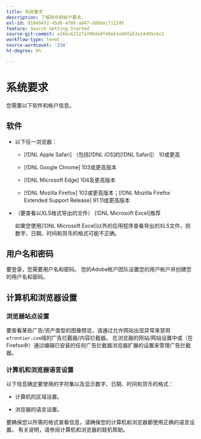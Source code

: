 ```yaml
---
title: 系统要求
description: 了解软件和帐户要求。
exl-id: 818494f2-45d6-4788-a847-d80dec711245
feature: Search Getting Started
source-git-commit: e16bc62127a708de8f4deb1eddfa53a14405cbc2
workflow-type: tm+mt
source-wordcount: '234'
ht-degree: 0%

---
```


# 系统要求

您需要以下软件和帐户信息。

## 软件

* 以下任一浏览器：

   * [!DNL Apple Safari] （包括[!DNL iOS]的[!DNL Safari]） 10或更高

   * [!DNL Google Chrome] 103或更高版本

   * [!DNL Microsoft Edge] 104及更高版本

   * [!DNL Mozilla Firefox] 102或更高版本；[!DNL Mozilla Firefox Extended Support Release] 91.11或更高版本

* （要查看以XLS格式导出的文件） [!DNL Microsoft Excel]推荐

  如果您使用[!DNL Microsoft Excel]以外的应用程序查看导出的XLS文件，则数字、日期、时间和货币的格式可能不正确。

## 用户名和密码

要登录，您需要用户名和密码。 您的Adobe帐户团队设置您的用户帐户并创建您的用户名和密码。

## 计算机和浏览器设置

### 浏览器站点设置

要查看某些广告/资产类型的图像预览，请通过允许网站出现异常来禁用`efrontier.com`域的广告拦截器/内容拦截器。 在浏览器的网站/网站设置中或（在Firefox中）通过编辑已安装的任何广告拦截器浏览器扩展的设置来管理广告拦截器。

### 计算机和浏览器语言设置

以下信息确定要使用的字符集以及显示数字、日期、时间和货币的格式：

* 计算机的区域设置。

* 浏览器的语言设置。

要确保您以所需的格式查看信息，请确保您的计算机和浏览器都使用正确的语言设置。 有关说明，请参阅计算机和浏览器的联机帮助。
